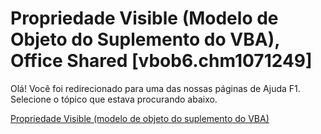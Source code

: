 
# Propriedade Visible (Modelo de Objeto do Suplemento do VBA), Office Shared [vbob6.chm1071249]

Olá! Você foi redirecionado para uma das nossas páginas de Ajuda F1. Selecione o tópico que estava procurando abaixo.

[Propriedade Visible (modelo de objeto do suplemento do VBA)](http://msdn.microsoft.com/library/0c99e103-10bc-22c4-028f-51046e028700%28Office.15%29.aspx)
